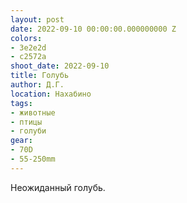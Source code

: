 ```yaml
---
layout: post
date: 2022-09-10 00:00:00.000000000 Z
colors:
- 3e2e2d
- c2572a
shoot_date: 2022-09-10
title: Голубь
author: Д.Г.
location: Нахабино
tags:
- животные
- птицы
- голуби
gear:
- 70D
- 55-250mm
---
```

Неожиданный голубь.

